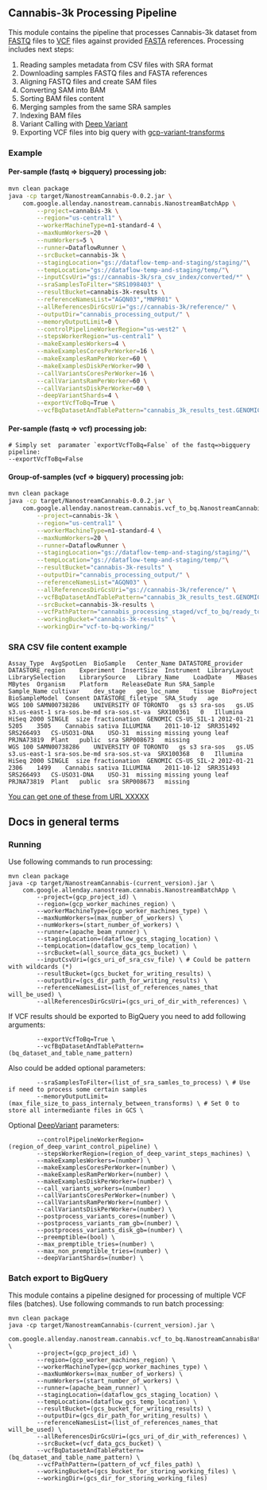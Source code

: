 ## Cannabis-3k Processing Pipeline

This module contains the pipeline that processes Cannabis-3k dataset from [FASTQ](https://en.wikipedia.org/wiki/FASTQ_format) files to [VCF](https://en.wikipedia.org/wiki/Variant_Call_Format) files against provided [FASTA](https://en.wikipedia.org/wiki/FASTA_format) references.
Processing includes next steps:
1. Reading samples metadata from CSV files with SRA format
2. Downloading samples FASTQ files and FASTA references
3. Aligning FASTQ files and create SAM files
4. Converting SAM into BAM
5. Sorting BAM files content
6. Merging samples from the same SRA samples
7. Indexing BAM files
8. Variant Calling with [Deep Variant](https://github.com/google/deepvariant)
9. Exporting VCF files into big query with [gcp-variant-transforms](https://github.com/googlegenomics/gcp-variant-transforms)

### Example

#### Per-sample (fastq => bigquery) processing job:
```bash
mvn clean package
java -cp target/NanostreamCannabis-0.0.2.jar \
    com.google.allenday.nanostream.cannabis.NanostreamBatchApp \
        --project=cannabis-3k \
        --region="us-central1" \
        --workerMachineType=n1-standard-4 \
        --maxNumWorkers=20 \
        --numWorkers=5 \
        --runner=DataflowRunner \
        --srcBucket=cannabis-3k \
        --stagingLocation="gs://dataflow-temp-and-staging/staging/"\
        --tempLocation="gs://dataflow-temp-and-staging/temp/"\
        --inputCsvUri="gs://cannabis-3k/sra_csv_index/converted/*" \
        --sraSamplesToFilter="SRS1098403" \
        --resultBucket=cannabis-3k-results \
        --referenceNamesList="AGQN03","MNPR01" \
        --allReferencesDirGcsUri="gs://cannabis-3k/reference/" \
        --outputDir="cannabis_processing_output/" \
        --memoryOutputLimit=0 \
        --controlPipelineWorkerRegion="us-west2" \
        --stepsWorkerRegion="us-central1" \
        --makeExamplesWorkers=4 \
        --makeExamplesCoresPerWorker=16 \
        --makeExamplesRamPerWorker=60 \
        --makeExamplesDiskPerWorker=90 \
        --callVariantsCoresPerWorker=16 \
        --callVariantsRamPerWorker=60 \
        --callVariantsDiskPerWorker=60 \
        --deepVariantShards=4 \
        --exportVcfToBq=True \
        --vcfBqDatasetAndTablePattern="cannabis_3k_results_test.GENOMICS_VARIATIONS_%s"
```

#### Per-sample (fastq => vcf) processing job:
```
# Simply set  paramater `exportVcfToBq=False` of the fastq=>bigquery pipeline:
--exportVcfToBq=False
```

#### Group-of-samples (vcf => bigquery) processing job:
```bash
mvn clean package
java -cp target/NanostreamCannabis-0.0.2.jar \
    com.google.allenday.nanostream.cannabis.vcf_to_bq.NanostreamCannabisBatchVcfToBqApp \
        --project=cannabis-3k \
        --region="us-central1" \
        --workerMachineType=n1-standard-4 \
        --maxNumWorkers=20 \
        --runner=DataflowRunner \
        --stagingLocation="gs://dataflow-temp-and-staging/staging/"\
        --tempLocation="gs://dataflow-temp-and-staging/temp/"\
        --resultBucket="cannabis-3k-results" \
        --outputDir="cannabis_processing_output/" \
        --referenceNamesList="AGQN03" \
        --allReferencesDirGcsUri="gs://cannabis-3k/reference/" \
        --vcfBqDatasetAndTablePattern="cannabis_3k_results_test.GENOMICS_VARIATIONS_%s" \
        --srcBucket=cannabis-3k-results \
        --vcfPathPattern="cannabis_processing_staged/vcf_to_bq/ready_to_export/%s/" \
        --workingBucket="cannabis-3k-results" \
        --workingDir="vcf-to-bq-working/"
```



### SRA CSV file content example
```csv
Assay_Type	AvgSpotLen	BioSample	Center_Name	DATASTORE_provider	DATASTORE_region	Experiment	InsertSize	Instrument	LibraryLayout	LibrarySelection	LibrarySource	Library_Name	LoadDate	MBases	MBytes	Organism	Platform	ReleaseDate	Run	SRA_Sample	Sample_Name	cultivar	dev_stage	geo_loc_name	tissue	BioProject	BioSampleModel	Consent	DATASTORE_filetype	SRA_Study	age
WGS	100	SAMN00738286	UNIVERSITY OF TORONTO	gs s3 sra-sos	gs.US s3.us-east-1 sra-sos.be-md sra-sos.st-va	SRX100361	0	Illumina HiSeq 2000	SINGLE	size fractionation	GENOMIC	CS-US_SIL-1	2012-01-21	5205	3505	Cannabis sativa	ILLUMINA	2011-10-12	SRR351492	SRS266493	CS-USO31-DNA	USO-31	missing	missing	young leaf	PRJNA73819	Plant	public	sra	SRP008673	missing
WGS	100	SAMN00738286	UNIVERSITY OF TORONTO	gs s3 sra-sos	gs.US s3.us-east-1 sra-sos.be-md sra-sos.st-va	SRX100368	0	Illumina HiSeq 2000	SINGLE	size fractionation	GENOMIC	CS-US_SIL-2	2012-01-21	2306	1499	Cannabis sativa	ILLUMINA	2011-10-12	SRR351493	SRS266493	CS-USO31-DNA	USO-31	missing	missing	young leaf	PRJNA73819	Plant	public	sra	SRP008673	missing
```
[You can get one of these from URL XXXXX](XXXXX)


## Docs in general terms

### Running
Use following commands to run processing:

```
mvn clean package
java -cp target/NanostreamCannabis-(current_version).jar \
    com.google.allenday.nanostream.cannabis.NanostreamBatchApp \
        --project=(gcp_project_id) \
        --region=(gcp_worker_machines_region) \
        --workerMachineType=(gcp_worker_machines_type) \
        --maxNumWorkers=(max_number_of_workers) \
        --numWorkers=(start_number_of_workers) \
        --runner=(apache_beam_runner) \
        --stagingLocation=(dataflow_gcs_staging_location) \
        --tempLocation=(dataflow_gcs_temp_location) \
        --srcBucket=(all_source_data_gcs_bucket) \
        --inputCsvUri=(gcs_uri_of_sra_csv_file) \ # Could be pattern with wildcards (*) 
        --resultBucket=(gcs_bucket_for_writing_results) \
        --outputDir=(gcs_dir_path_for_writing_results) \
        --referenceNamesList=(list_of_references_names_that will_be_used) \
        --allReferencesDirGcsUri=(gcs_uri_of_dir_with_references) \
```
If VCF results should be exported to BigQuery you need to add following arguments:
```
        --exportVcfToBq=True \
        --vcfBqDatasetAndTablePattern=(bq_dataset_and_table_name_pattern)
```

Also could be added optional parameters:
```
        --sraSamplesToFilter=(list_of_sra_samles_to_process) \ # Use if need to process some certain samples
        --memoryOutputLimit=(max_file_size_to_pass_internaly_between_transforms) \ # Set 0 to store all intermediante files in GCS \
```

Optional [DeepVariant](https://github.com/google/deepvariant) parameters:

```
        --controlPipelineWorkerRegion=(region_of_deep_varint_control_pipeline) \
        --stepsWorkerRegion=(region_of_deep_varint_steps_machines) \
        --makeExamplesWorkers=(number) \
        --makeExamplesCoresPerWorker=(number) \
        --makeExamplesRamPerWorker=(number) \
        --makeExamplesDiskPerWorker=(number) \
        --call_variants_workers=(number)
        --callVariantsCoresPerWorker=(number) \
        --callVariantsRamPerWorker=(number) \
        --callVariantsDiskPerWorker=(number) \
        --postprocess_variants_cores=(number) \
        --postprocess_variants_ram_gb=(number) \
        --postprocess_variants_disk_gb=(number) \
        --preemptible=(bool) \
        --max_premptible_tries=(number) \
        --max_non_premptible_tries=(number) \
        --deepVariantShards=(number) \
```

### Batch export to BigQuery
This module contains a pipeline designed for processing of multiple VCF files (batches). Use following commands to run batch processing:
```
mvn clean package
java -cp target/NanostreamCannabis-(current_version).jar \
    com.google.allenday.nanostream.cannabis.vcf_to_bq.NanostreamCannabisBatchVcfToBqApp \
        --project=(gcp_project_id) \
        --region=(gcp_worker_machines_region) \
        --workerMachineType=(gcp_worker_machines_type) \
        --maxNumWorkers=(max_number_of_workers) \
        --numWorkers=(start_number_of_workers) \
        --runner=(apache_beam_runner) \
        --stagingLocation=(dataflow_gcs_staging_location) \
        --tempLocation=(dataflow_gcs_temp_location) \
        --resultBucket=(gcs_bucket_for_writing_results) \
        --outputDir=(gcs_dir_path_for_writing_results) \
        --referenceNamesList=(list_of_references_names_that will_be_used) \
        --allReferencesDirGcsUri=(gcs_uri_of_dir_with_references) \
        --srcBucket=(vcf_data_gcs_bucket) \
        --vcfBqDatasetAndTablePattern=(bq_dataset_and_table_name_pattern) \
        --vcfPathPattern=(pattern_of_vcf_files_path) \
        --workingBucket=(gcs_bucket_for_storing_working_files) \
        --workingDir=(gcs_dir_for_storing_working_files) 
```
 


